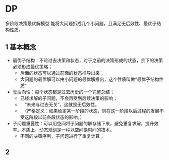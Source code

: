 # DP

多阶段决策最优解模型
能将大问题拆成几个小问题，且满足无后效性、最优子结构性质。

## 1 基本概念
* 最优子结构：不论过去决策和状态，对于之前的决策形成的状态，余下的决策必须形成最优策略；
  * 后面的状态可以通过前面的状态推导出来；
  * 大问题的最优解可以由小问题的最优解推出，这个性质叫做“最优子结构性质”
* 无后向性：每个状态都是过去历史的一个完整总结；
  * 已经求解的子问题，不会再受到后续决策的影响；
  * 　“未来与过去无关”，这就是无后效性。
  * 　（严格定义：如果给定某一阶段的状态，则在这一阶段以后过程的发展不受这阶段以前各段状态的影响。）
* 子问题重叠性：可以用空间将子问题的解存储下来，避免重复求解，提升效率。本质上，动态规划是一种以空间换时间的技术。
  * 不同的决策序列，子问题进行了重复计算；
    
## 2 